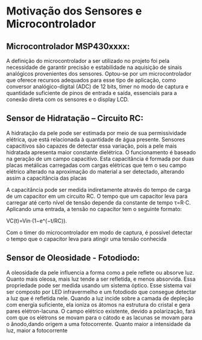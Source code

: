 # Motivação dos Sensores e Microcontrolador

## Microcontrolador MSP430xxxx: 
A definição do microcontrolador a ser utilizado no projeto foi pela necessidade de garantir precisão e estabilidade na aquisição de sinais analógicos provenientes dos sensores. Optou-se por um microcontrolador que oferece recursos adequados para esse tipo de aplicação, como conversor analógico-digital (ADC) de 12 bits, timer no modo de captura e quantidade suficiente de pinos de entrada e saída, essenciais para a conexão direta com os sensores e o display LCD.


## Sensor de Hidratação – Circuito RC: 

A hidratação da pele pode ser estimada por meio de sua permissividade elétrica, que está relacionada à quantidade de água presente. Sensores capacitivos são
capazes de detectar essa variação, pois a pele mais hidratada apresenta maior constante dielétrica. O funcionamento é baseado na geração de um campo capacitivo.
Esta capacitância é formada por duas placas metálicas carregadas com cargas elétricas que tem o seu campo elétrico alterado na aproximação do material a ser detectado, alterando assim a capacitância das placas

A capacitância pode ser medida indiretamente através do tempo de carga de um capacitor em um circuito RC. O tempo que um capacitor leva para carregar até 
certo nível de tensão depende da constante de tempo τ=R⋅C. Aplicando uma entrada, a tensão no capacitor tem o seguinte formato:

VC​(t)=Vin​⋅(1−e^(−t/RC)).

Com o timer do microcontrolador em modo de captura, é possível detectar o tempo que o capacitor leva para atingir uma tensão conhecida

## Sensor de Oleosidade - Fotodiodo: 

A oleosidade da pele influencia a forma como a pele reflete ou absorve luz. Quanto mais oleosa, mais luz tende a ser refletida, e menos absorvida. Essa propriedade pode ser medida usando um sistema óptico.
Esse sistema vai ser composto por LED infravermelho e um fotodiodo que consegue detectar a luz que é refletida nele. 
Quando a luz incide sobre a camada de depleção com energia suficiente, ela ioniza os átomos na estrutura do cristal e gera pares elétron-lacuna. O campo elétrico existente, devido a polarização, fará com que os elétrons
se movam para o cátodo e as lacunas se movam para o ânodo,dando origem a uma fotocorrente. Quanto maior a intensidade da luz, maior a fotocorrente
